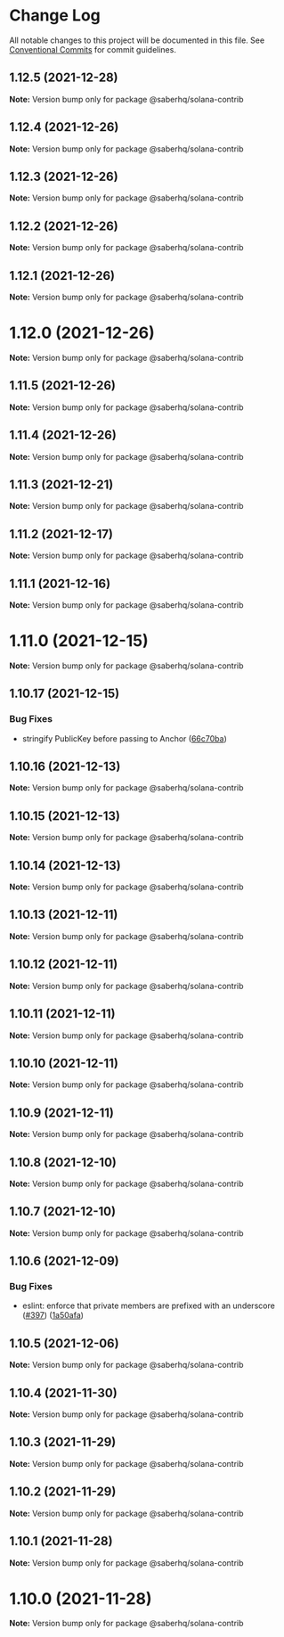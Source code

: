 # Change Log

All notable changes to this project will be documented in this file.
See [Conventional Commits](https://conventionalcommits.org) for commit guidelines.

## 1.12.5 (2021-12-28)

**Note:** Version bump only for package @saberhq/solana-contrib





## 1.12.4 (2021-12-26)

**Note:** Version bump only for package @saberhq/solana-contrib





## 1.12.3 (2021-12-26)

**Note:** Version bump only for package @saberhq/solana-contrib





## 1.12.2 (2021-12-26)

**Note:** Version bump only for package @saberhq/solana-contrib





## 1.12.1 (2021-12-26)

**Note:** Version bump only for package @saberhq/solana-contrib





# 1.12.0 (2021-12-26)

**Note:** Version bump only for package @saberhq/solana-contrib





## 1.11.5 (2021-12-26)

**Note:** Version bump only for package @saberhq/solana-contrib





## 1.11.4 (2021-12-26)

**Note:** Version bump only for package @saberhq/solana-contrib





## 1.11.3 (2021-12-21)

**Note:** Version bump only for package @saberhq/solana-contrib





## 1.11.2 (2021-12-17)

**Note:** Version bump only for package @saberhq/solana-contrib





## 1.11.1 (2021-12-16)

**Note:** Version bump only for package @saberhq/solana-contrib





# 1.11.0 (2021-12-15)

**Note:** Version bump only for package @saberhq/solana-contrib





## 1.10.17 (2021-12-15)

### Bug Fixes

- stringify PublicKey before passing to Anchor ([66c70ba](https://github.com/saber-hq/saber-common/commit/66c70ba0c6fd88e9eb8a9361ce31c6c157d2f37d))

## 1.10.16 (2021-12-13)

**Note:** Version bump only for package @saberhq/solana-contrib

## 1.10.15 (2021-12-13)

**Note:** Version bump only for package @saberhq/solana-contrib

## 1.10.14 (2021-12-13)

**Note:** Version bump only for package @saberhq/solana-contrib

## 1.10.13 (2021-12-11)

**Note:** Version bump only for package @saberhq/solana-contrib

## 1.10.12 (2021-12-11)

**Note:** Version bump only for package @saberhq/solana-contrib

## 1.10.11 (2021-12-11)

**Note:** Version bump only for package @saberhq/solana-contrib

## 1.10.10 (2021-12-11)

**Note:** Version bump only for package @saberhq/solana-contrib

## 1.10.9 (2021-12-11)

**Note:** Version bump only for package @saberhq/solana-contrib

## 1.10.8 (2021-12-10)

**Note:** Version bump only for package @saberhq/solana-contrib

## 1.10.7 (2021-12-10)

**Note:** Version bump only for package @saberhq/solana-contrib

## 1.10.6 (2021-12-09)

### Bug Fixes

- eslint: enforce that private members are prefixed with an underscore ([#397](https://github.com/saber-hq/saber-common/issues/397)) ([1a50afa](https://github.com/saber-hq/saber-common/commit/1a50afaf13cb4389ba009fd4bdf206a4db2cad93))

## 1.10.5 (2021-12-06)

**Note:** Version bump only for package @saberhq/solana-contrib

## 1.10.4 (2021-11-30)

**Note:** Version bump only for package @saberhq/solana-contrib

## 1.10.3 (2021-11-29)

**Note:** Version bump only for package @saberhq/solana-contrib

## 1.10.2 (2021-11-29)

**Note:** Version bump only for package @saberhq/solana-contrib

## 1.10.1 (2021-11-28)

**Note:** Version bump only for package @saberhq/solana-contrib

# 1.10.0 (2021-11-28)

**Note:** Version bump only for package @saberhq/solana-contrib
